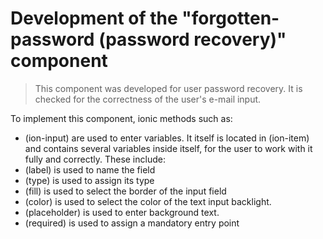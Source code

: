 # Development of the "forgotten-password (password recovery)" component

>This component was developed for user password recovery. It is checked for the correctness of the user's e-mail input.

To implement this component, ionic methods such as:
- (ion-input) are used to enter variables. It itself is located in (ion-item) and contains several variables inside itself, for the user to work with it fully and correctly. These include:
- (label) is used to name the field
- (type) is used to assign its type
- (fill) is used to select the border of the input field
- (color) is used to select the color of the text input backlight.
- (placeholder) is used to enter background text.
- (required) is used to assign a mandatory entry point